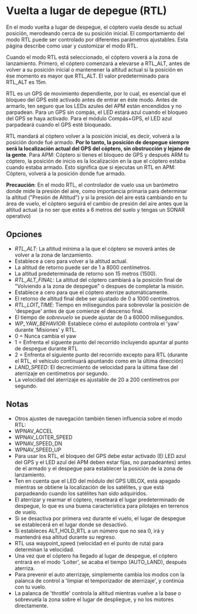 # Vuelta a lugar de depegue (RTL)

En el modo vuelta a lugar de despegue, el cóptero vuela desde su actual posición, merodeando cerca de su posición inicial. El comportamiento del modo RTL puede ser controlado por diferentes parámetros ajustables. Esta página describe como usar y customizar el modo RTL.

Cuando el modo RTL está seleccionado, el cóptero voverá a la zona de lanzamiento. Primero, el cóptero comenzará a elevarse a RTL_ALT, antes de volver a su posición inicial o mantenener la altitud actual si la posición en ése momento es mayor que RTL_ALT. El valor predeterminado para RTL_ALT es 15m.

RTL es un GPS de movimiento dependiente, por lo cual, es esencial que el bloqueo del GPS esté activado antes de entrar en éste modo. Antes de armarlo, ten seguro que los LEDs azules del APM están encendidos y no parpadean. Para un GPS sin compás, el LED estará azul cuando el bloqueo del GPS se haya activado. Para el módulo Compás+GPS, el LED azul parpadeará cuando el GPS esté bloqueado.

RTL mandará al cóptero volver a la posición inicial, es decir, volverá a la posición donde fué armado. **Por lo tanto, la posición de despegue siempre será la localización actual del GPS del cóptero, sin obstrucción y lejano de la gente**. Para APM: Cóptero si tienes el bloqueo de GPS y después ARM tu cóptero, la posición de inicio es la localización en la que el cóptero estaba cuando estaba armado. Esto significa que si ejecutas un RTL en APM: Cóptero, volverá a la posición donde fue armado.

**Precaución**: En el modo RTL, el controlador de vuelo usa un barómetro donde mide la presión del aire, como importancia primaria para determinar la altitud ("Presión de Altitud") y si la presión del aire está cambiando en tu área de vuelo, el cóptero seguirá el cambio de presión del aire antes que la altitud actual (a no ser que estés a 6 metros del suelo y tengas un SONAR operativo)

## Opciones

- *RTL_ALT*: La altitud mínima a la que el cóptero se moverá antes de volver a la zona de lanzamiento.
 - Establece a cero para volver a la altitud actual.
 - La altitud de retorno puede ser de 1 a 8000 centímetros. 
 - La altitud predeterminada de retorno son 15 metros (1500).
- *RTL_ALT_FINAL*: La altitud del cóptero cambiará a la posición final de "Volviendo a la zona de despegue" o despues de completar la misión.
 - Establece a cero para que el cóptero aterrize automáticamente.
 - El retorno de altitud final debe ser ajustado de 0 a 1000 centímetros.
- *RTL_LOIT_TIME*: Tiempo en milisegundos para sobrevolar la posición de 'despegue' antes de que comienze el descenso final.
 - El tiempo de *sobrevuelo* se puede ajustar de 0 a 60000 milisegundos.
- *WP_YAW_BEHAVIOR*: Establece cómo el autopiloto controla el 'yaw' durante 'Misiones' y RTL.
 - 0 = Nunca cambia el yaw
 - 1 = Enfrenta el siguente punto del recorrido incluyendo apuntar al punto de despegue durante RTL
 - 2 = Enfrenta el siguiente punto del recorrido excepto para RTL (durante el RTL, el vehículo continuará apuntando como en la última dirección)
- *LAND_SPEED*: El decrecimiento de velocidad para la última fase del aterrizaje en centímetros por segundo.
 - La velocidad del aterrizaje es ajustable de 20 a 200 centímetros por segundo.

 ## Notas

- Otros ajustes de navegación también tienen influencia sobre el modo RTL:
 - WPNAV_ACCEL
 - WPNAV_LOITER_SPEED
 - WPNAV_SPEED_DN
 - WPNAV_SPEED_UP
- Para usar los RTL, el bloqueo del GPS debe estar activado (El LED azul del GPS y el LED azul del APM deben estar fijas, no parpadeantes) antes de el armado y el despegue para establecer la posición de la zona de lanzamiento.
- Ten en cuenta que el LED del módulo del GPS UBLOX, está apagado mientras se obtiene la localización de los satélites, y que está parpadeando cuando los satélites han sido adquiridos.
- El aterrizar y rearmar el cóptero, reseteará el lugar predeterminado de despegue, lo que es una buena característica para pilotajes en terrenos de vuelo.
- Si se desactiva por primera vez durante el vuelo, el lugar de despegue se establecerá en el lugar donde se desactivó.
- Si estableces ALT_HOLD_RTL a un número que no sea 0, irá y mantendrá esa altitud durante su regreso.
- RTL usa waypoint_speed (velocidad en el punto de ruta) para determinan la velocidad.
- Una vez que el cóptero ha llegado al lugar de despegue, el cóptero entrará en el modo 'Loiter', se acaba el tiempo (AUTO_LAND), después aterriza.
- Para prevenir el auto aterrizaje, simplemente cambia los modos con la palanca de control a 'limpiar el temporizador de aterrizaje', y continúa con tu vuelo.
- La palanca de 'throttle' controla la altitud mientras vuelve a la base o sobrevuela la zona sobre el lugar de despliegue, y no los motores directamente.
